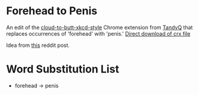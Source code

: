 Forehead to Penis
=============

An edit of the [cloud-to-butt-xkcd-style](https://github.com/TandyQ/cloud-to-butt-xkcd-style) Chrome extension from [TandyQ](https://github.com/TandyQ) that replaces occurrences of 'forehead' with 'penis.' 
[Direct download of crx file](https://github.com/duckboi101/forehad-to-penis/blob/master/foreheadtopenis.crx?raw=true)


Idea from [this](https://www.reddit.com/r/JacksFilms/comments/4tu7mk/what_jack_needs/) reddit post.


Word Substitution List
=============

* forehead → penis
